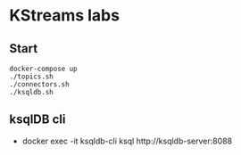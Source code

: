 # KStreams labs

## Start
```
docker-compose up
./topics.sh
./connectors.sh
./ksqldb.sh
```

## ksqlDB cli
- docker exec -it ksqldb-cli ksql http://ksqldb-server:8088

